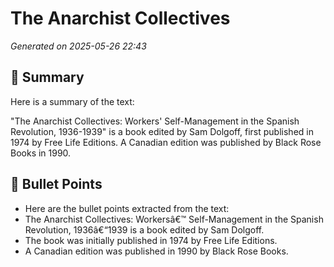 # The Anarchist Collectives
*Generated on 2025-05-26 22:43*

## 🧠 Summary
Here is a summary of the text:

"The Anarchist Collectives: Workers' Self-Management in the Spanish Revolution, 1936-1939" is a book edited by Sam Dolgoff, first published in 1974 by Free Life Editions. A Canadian edition was published by Black Rose Books in 1990.

## 📌 Bullet Points
- Here are the bullet points extracted from the text:
- The Anarchist Collectives: Workersâ€™ Self-Management in the Spanish Revolution, 1936â€“1939 is a book edited by Sam Dolgoff.
- The book was initially published in 1974 by Free Life Editions.
- A Canadian edition was published in 1990 by Black Rose Books.

